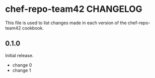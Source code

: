 # chef-repo-team42 CHANGELOG

This file is used to list changes made in each version of the chef-repo-team42 cookbook.

## 0.1.0

Initial release.

- change 0
- change 1
